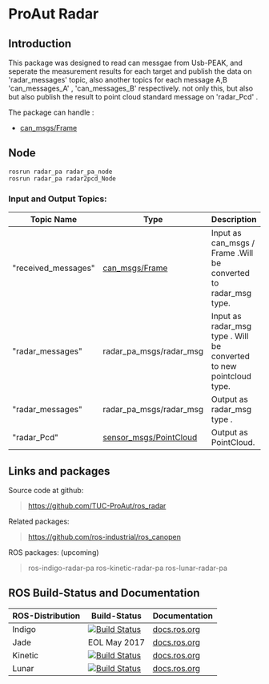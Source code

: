 # ProAut Radar

## Introduction

This package was designed to read can messgae from Usb-PEAK, and seperate the measurement results for each target and publish the data on 'radar_messages' topic, also another topics for each message A,B 'can_messages_A' , 'can_messages_B' respectively. not only this, but also but also publish the result to point cloud standard message on 'radar_Pcd' .

The package can handle :
* [can_msgs/Frame ](http://docs.ros.org/api/can_msgs/html/msg/Frame.html)


## Node

```
rosrun radar_pa radar_pa_node
rosrun radar_pa radar2pcd_Node

```

### Input and Output Topics:

Topic Name            | Type                                                                                                   | Description
----------------------|--------------------------------------------------------------------------------------------------------|---------------------------------
"received_messages"   | [can_msgs/Frame ](http://docs.ros.org/api/can_msgs/html/msg/Frame.html)                                | Input as can_msgs / Frame .Will be converted to radar_msg type.
"radar_messages"      | radar_pa_msgs/radar_msg                                                                                | Input as radar_msg type . Will be converted to new pointcloud type.
"radar_messages"      | radar_pa_msgs/radar_msg                                                                                | Output as radar_msg type .
"radar_Pcd"           | [sensor_msgs/PointCloud ](http://docs.ros.org/melodic/api/sensor_msgs/html/msg/PointCloud.html)        | Output as PointCloud.


## Links and packages

Source code at github:
> https://github.com/TUC-ProAut/ros_radar

Related packages:
> https://github.com/ros-industrial/ros_canopen

ROS packages: (upcoming)
> ros-indigo-radar-pa
> ros-kinetic-radar-pa
> ros-lunar-radar-pa


## ROS Build-Status and Documentation

ROS-Distribution | Build-Status                                                                                                                                                    | Documentation
-----------------|-----------------------------------------------------------------------------------------------------------------------------------------------------------------|---------------
Indigo           | [![Build Status](http://build.ros.org/buildStatus/icon?job=Idev__radar_pa__ubuntu_trusty_amd64)](http://build.ros.org/job/Idev__radar_pa__ubuntu_trusty_amd64/) | [docs.ros.org](http://docs.ros.org/indigo/api/radar_pa/html/index.html)
Jade             | EOL May 2017                                                                                                                                                    | [docs.ros.org](http://docs.ros.org/jade/api/radar_pa/html/index.html)
Kinetic          | [![Build Status](http://build.ros.org/buildStatus/icon?job=Kdev__radar_pa__ubuntu_xenial_amd64)](http://build.ros.org/job/Kdev__radar_pa__ubuntu_xenial_amd64/) | [docs.ros.org](http://docs.ros.org/kinetic/api/radar_pa/html/index.html)
Lunar            | [![Build Status](http://build.ros.org/buildStatus/icon?job=Ldev__radar_pa__ubuntu_xenial_amd64)](http://build.ros.org/job/Ldev__radar_pa__ubuntu_xenial_amd64/) | [docs.ros.org](http://docs.ros.org/lunar/api/radar_pa/html/index.html)
